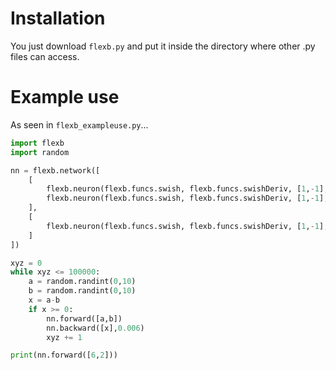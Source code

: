# Installation 

You just download `flexb.py` and put it inside the directory where other .py files can access.

# Example use 

As seen in `flexb_exampleuse.py`...

```python
import flexb
import random

nn = flexb.network([
    [
        flexb.neuron(flexb.funcs.swish, flexb.funcs.swishDeriv, [1,-1], 0),
        flexb.neuron(flexb.funcs.swish, flexb.funcs.swishDeriv, [1,-1], 0)
    ],
    [
        flexb.neuron(flexb.funcs.swish, flexb.funcs.swishDeriv, [1,-1], 0)
    ]
])

xyz = 0
while xyz <= 100000:
    a = random.randint(0,10)
    b = random.randint(0,10)
    x = a-b
    if x >= 0:
        nn.forward([a,b])
        nn.backward([x],0.006)
        xyz += 1

print(nn.forward([6,2]))
```

